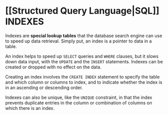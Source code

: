 # [[Structured Query Language|SQL]] INDEXES
Indexes are **special lookup tables** that the database search engine can use to speed up data retrieval. Simply put, an index is a pointer to data in a table. 

An index helps to speed up `SELECT` queries and `WHERE` clauses, but it slows down data input, with the `UPDATE` and the `INSERT` statements. Indexes can be created or dropped with no effect on the data.

Creating an index involves the `CREATE INDEX` statement to specify the table and which column or columns to index, and to indicate whether the index is in an ascending or descending order.

Indexes can also be unique, like the `UNIQUE` constraint, in that the index prevents duplicate entries in the column or combination of columns on which there is an index.